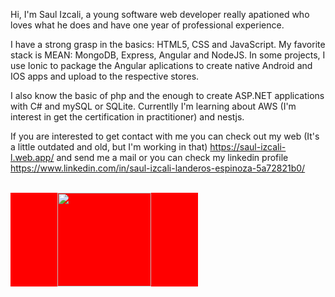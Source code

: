 Hi, I'm Saul Izcali, a young software web developer really apationed who loves what he does and have one year of professional experience.

I have a strong grasp in the basics: HTML5, CSS and JavaScript.
My favorite stack is MEAN: MongoDB, Express, Angular and NodeJS. In some projects, I use Ionic to package the Angular aplications to create native Android and IOS apps and upload to the respective stores.

I also know the basic of php and the enough to create ASP.NET applications with C# and mySQL or SQLite.
Currentlly I'm learning about AWS (I'm interest in get the certification in practitioner) and nestjs.

If you are interested to get contact with me you can check out my web (It's a little outdated and old, but I'm working in that) https://saul-izcali-l.web.app/ and send me a mail or you can check my linkedin profile https://www.linkedin.com/in/saul-izcali-landeros-espinoza-5a72821b0/

<br>

<div id="header" align="center" style="background: red; width: 300px;" width=300 background="red">
  <img src="https://media2.giphy.com/media/SWoSkN6DxTszqIKEqv/giphy.gif?cid=ecf05e47nnwqfpeqo2lz500piqzotgn7lnzgo05giueyzvnd&rid=giphy.gif&ct=g" width="150"/>
</div>
